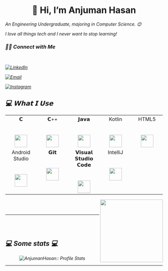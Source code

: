 <h1 align = "center">👋 Hi, I’m  Anjuman Hasan </h1>
<p><em>An Engineering Undergraduate, majoring in Computer Science. 😊
 <p> I love all things tech and I never want to stop learning!</p>
 <h3> 🤝🏻 Connect with Me </h3>

<br>

<p align="center">

<a href="https://www.linkedin.com/in/anjuman-hasan"><img alt="LinkedIn" src="https://img.shields.io/badge/LinkedIn-Anjuman%20Hasan-blue?style=flat-square&logo=linkedin"></a>
 
 <a href="mailto:anju2084@gmail.com"><img alt="Email" src="https://img.shields.io/badge/Email-anju2084@gmail.com-blue?style=flat-square&logo=gmail"></a>

<a href="https://www.instagram.com/anjjuu_/"><img alt="Instagram" src="https://img.shields.io/badge/Instagram-anjjuu-black?style=flat-square&logo=instagram"></a>



</p>


## 💻 𝗪𝗵𝗮𝘁 𝗜 𝗨𝘀𝗲
<table>
  <tbody>
    <tr valign="top">
      <td width="20%" align="center">
        <span>𝗖</span><br><br><br>
         <img height="40px" src="https://cdn.svgporn.com/logos/c.svg"> 
      </td>
      <td width="20%" align="center">
        <span>𝗖++</span><br><br><br>
       <img height="40px" src="https://cdn.svgporn.com/logos/c-plusplus.svg">
      </td>
      <td width="20%" align="center">
        <span>𝗝𝗮𝘃𝗮</span><br><br><br>
        <img height="40px" src="https://cdn.svgporn.com/logos/java.svg">
      </td>
      <td width="20%" align="center">
        <span>  Kotlin  </span><br><br><br>
        <img height="40px" src="https://cdn.svgporn.com/logos/kotlin.svg">
      </td>
      <td width="20%" align="center">
        <span>HTML5</span><br><br><br>
       <img height="40px" src="https://cdn.svgporn.com/logos/html-5.svg">
      </td>
    </tr>
    <tr valign="top">
      <td width="20%" align="center">
        <span>Android Studio</span><br><br><br>
        <img height="40px" src="https://cdn.svgporn.com/logos/android-icon.svg">
      </td>
      <td width="20%" align="center">
        <span>𝗚𝗶𝘁</span><br><br><br>
        <img height="40px" src="https://cdn.svgporn.com/logos/git-icon.svg">
      </td>
      <td width="20%" align="center">
        <span>𝗩𝗶𝘀𝘂𝗮𝗹 𝗦𝘁𝘂𝗱𝗶𝗼 𝗖𝗼𝗱𝗲</span><br><br><br>
        <img height="40px" src="https://cdn.svgporn.com/logos/visual-studio-code.svg">
      </td>
     <td width="20%" align="center">
        <span>IntelliJ</span><br><br><br>
        <img height="40px" src="https://cdn.svgporn.com/logos/intellij-idea.svg"> 
      </td>
    </tr>
  </tbody>
</table>

<img align='right' src="https://media.giphy.com/media/ieyl9zmCjO4b4t6qoY/giphy.gif" width="200">

</br></br>


---

</br></br>
<h2>💻 Some stats 💻</h2>


<p align="center"><img src="https://github-readme-stats.vercel.app/api?username=AnjumanHasan&show_icons=true&theme=synthwave" alt="AnjumanHasan:: Profile Stats" /></p>

---
